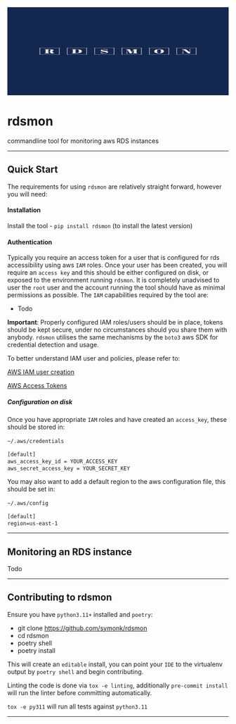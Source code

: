 <img src=".github/images/logo.png" width="250%" height="200" />

# rdsmon
commandline tool for monitoring aws RDS instances

-----

## Quick Start

The requirements for using `rdsmon` are relatively straight forward, however you will need:

#### Installation
Install the tool - `pip install rdsmon` (to install the latest version)

#### Authentication
Typically you require an access token for a user that is configured for rds accessibility using
aws `IAM` roles.  Once your user has been created, you will require an `access key` and this
should be either configured on disk, or exposed to the environment running `rdsmon`.  It is
completely unadvised to user the `root` user and the account running the tool should have as
minimal permissions as possible.  The `IAM` capabilities required by the tool are:

 * Todo

 **Important**: Properly configured IAM roles/users should be in place, tokens should be kept secure,
 under no circumstances should you share them with anybody.  `rdsmon` utilises the same mechanisms
 by the `boto3` aws SDK for credential detection and usage.

 To better understand IAM user and policies, please refer to:

 [AWS IAM user creation](https://docs.aws.amazon.com/IAM/latest/UserGuide/id_users_create.html#id_users_create_console)

 [AWS Access Tokens](https://docs.aws.amazon.com/IAM/latest/UserGuide/id_credentials_access-keys.html#Using_CreateAccessKey)


##### Configuration on disk

Once you have appropriate `IAM` roles and have created an `access_key`, these should be stored in:

`~/.aws/credentials`

```console
[default]
aws_access_key_id = YOUR_ACCESS_KEY
aws_secret_access_key = YOUR_SECRET_KEY
```

You may also want to add a default region to the aws configuration file, this should be set in:

`~/.aws/config`

```console
[default]
region=us-east-1
```

-----

## Monitoring an RDS instance

Todo

-----

## Contributing to rdsmon

Ensure you have `python3.11+` installed and `poetry`:

 * git clone https://github.com/symonk/rdsmon
 * cd rdsmon
 * poetry shell
 * poetry install

This will create an `editable` install, you can point your `IDE` to the virtualenv output by `poetry shell` and begin contributing.

Linting the code is done via `tox -e linting`, additionally `pre-commit install` will run the linter before committing automatically.

`tox -e py311` will run all tests against `python3.11`

-----